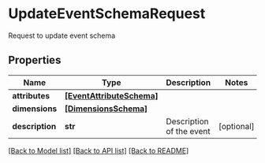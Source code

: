 # UpdateEventSchemaRequest

Request to update event schema

## Properties
Name | Type | Description | Notes
------------ | ------------- | ------------- | -------------
**attributes** | [**[EventAttributeSchema]**](EventAttributeSchema.md) |  | 
**dimensions** | [**[DimensionsSchema]**](DimensionsSchema.md) |  | 
**description** | **str** | Description of the event | [optional] 

[[Back to Model list]](../README.md#documentation-for-models) [[Back to API list]](../README.md#documentation-for-api-endpoints) [[Back to README]](../README.md)


